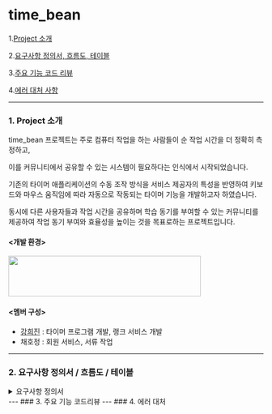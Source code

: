 # time_bean 

1.[Project 소개](#1.--Project-소개)

2.[요구사항 정의서, 흐름도, 테이블](#2.--요구사항-정의서,-흐름도,-테이블)

3.[주요 기능 코드 리뷰](#3.--주요-기능-코드-리뷰)

4.[에러 대처 사항](#4.--에러-대처-사항)

---
### 1.  Project 소개

time_bean 프로젝트는 주로 컴퓨터 작업을 하는 사람들이 순 작업 시간을 더 정확히 측정하고, 

이를 커뮤니티에서 공유할 수 있는 시스템이 필요하다는 인식에서 시작되었습니다.

기존의 타이머 애플리케이션의 수동 조작 방식을 서비스 제공자의 특성을 반영하여 키보드와 마우스 움직임에 따라 자동으로 작동되는 타이머 기능을 개발하고자 하였습니다.

동시에 다른 사용자들과 작업 시간을 공유하며 학습 동기를 부여할 수 있는 커뮤니티를 제공하여 작업 동기 부여와 효율성을 높이는 것을 목표로하는 프로젝트입니다.


#### <개발 환경>

<img src="https://github.com/user-attachments/assets/cfdf7ab3-8b3d-422d-9713-57870b80f73d" width="380" height="80"/>

#### <멤버 구성>
+ [강희진](https://github.com/HuijinKang, "git_hub link") : 타이머 프로그램 개발, 랭크 서비스 개발
+ 채호정 : 회원 서비스, 서류 작업
 

---
### 2.  요구사항 정의서 / 흐름도 / 테이블

<details>
<summary>요구사항 정의서</summary>



</div>
</details>
---
### 3.  주요 기능 코드리뷰
---
### 4.  에러 대처

